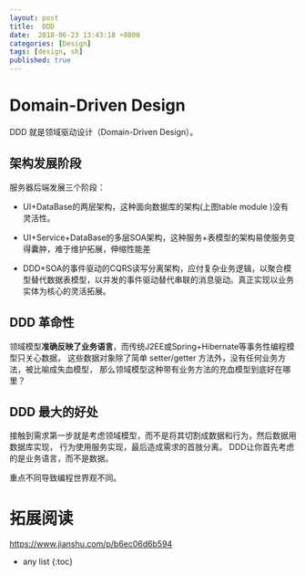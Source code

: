 ```yaml
---
layout: post
title:  DDD
date:  2018-06-23 13:43:18 +0800
categories: [Design]
tags: [design, sh]
published: true
---
```


# Domain-Driven Design

DDD 就是领域驱动设计（Domain-Driven Design）。

## 架构发展阶段

服务器后端发展三个阶段：

- UI+DataBase的两层架构，这种面向数据库的架构(上图table	module )没有灵活性。

- UI+Service+DataBase的多层SOA架构，这种服务+表模型的架构易使服务变得囊肿，难于维护拓展，伸缩性能差

- DDD+SOA的事件驱动的CQRS读写分离架构，应付复杂业务逻辑，以聚合模型替代数据表模型，以并发的事件驱动替代串联的消息驱动。真正实现以业务实体为核心的灵活拓展。

## DDD 革命性

领域模型**准确反映了业务语言**，而传统J2EE或Spring+Hibernate等事务性编程模型只关心数据，
这些数据对象除了简单 setter/getter 方法外，没有任何业务方法，被比喻成失血模型，
那么领域模型这种带有业务方法的充血模型到底好在哪里？

## DDD 最大的好处

接触到需求第一步就是考虑领域模型，而不是将其切割成数据和行为，然后数据用数据库实现，
行为使用服务实现，最后造成需求的首肢分离。
DDD让你首先考虑的是业务语言，而不是数据。

重点不同导致编程世界观不同。


# 拓展阅读

https://www.jianshu.com/p/b6ec06d6b594

* any list
{:toc}








